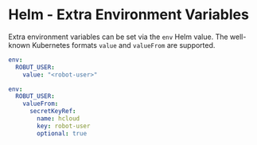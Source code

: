 # Helm - Extra Environment Variables

Extra environment variables can be set via the `env` Helm value. The well-known Kubernetes formats `value` and `valueFrom` are supported.

```yaml
env:
  ROBUT_USER:
    value: "<robot-user>"
```

```yaml
env:
  ROBUT_USER:
    valueFrom:
      secretKeyRef:
        name: hcloud
        key: robot-user
        optional: true
```
